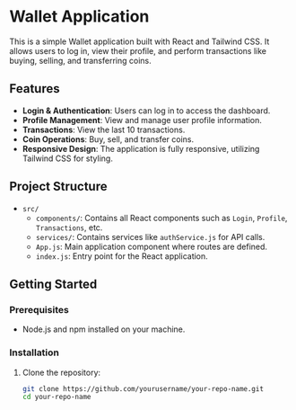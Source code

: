 # Wallet Application

This is a simple Wallet application built with React and Tailwind CSS. It allows users to log in, view their profile, and perform transactions like buying, selling, and transferring coins.

## Features

- **Login & Authentication**: Users can log in to access the dashboard.
- **Profile Management**: View and manage user profile information.
- **Transactions**: View the last 10 transactions.
- **Coin Operations**: Buy, sell, and transfer coins.
- **Responsive Design**: The application is fully responsive, utilizing Tailwind CSS for styling.

## Project Structure

- `src/`
  - `components/`: Contains all React components such as `Login`, `Profile`, `Transactions`, etc.
  - `services/`: Contains services like `authService.js` for API calls.
  - `App.js`: Main application component where routes are defined.
  - `index.js`: Entry point for the React application.

## Getting Started

### Prerequisites

- Node.js and npm installed on your machine.

### Installation

1. Clone the repository:

   ```bash
   git clone https://github.com/yourusername/your-repo-name.git
   cd your-repo-name
